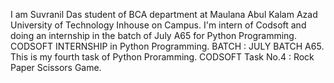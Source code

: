 I am Suvranil Das student of BCA department at Maulana Abul Kalam Azad University of Technology Inhouse on Campus. I'm intern of Codsoft and doing an internship in the batch of July A65 for Python Programming. 
CODSOFT INTERNSHIP in Python Programming.
BATCH : JULY BATCH A65.
This is my fourth task of Python Proramming.
CODSOFT Task No.4 : Rock Paper Scissors Game.

